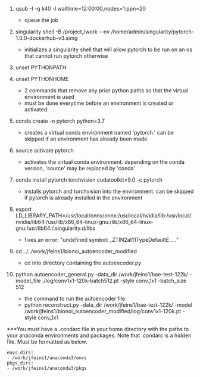 1. qsub -I -q k40 -l walltime=12:00:00,nodes=1:ppn=20
    * queue the job

2. singularity shell -B /project,/work --nv /home/admin/singularity/pytorch-1.0.0-dockerhub-v3.simg
    * initializes a singularity shell that will allow pytorch to be run on an os that cannot run pytorch otherwise

3. unset PYTHONPATH
4. unset PYTHONHOME
    * 2 commands that remove any prior python paths so that the virtual environment is used
    * must be done everytime before an environment is created or activated

5. conda create -n pytorch python=3.7
    * creates a virtual conda environment named 'pytorch.' can be skipped if an environment has already been made

6. source activate pytorch
    * activates the virtual conda environment. depending on the conda version, 'source' may be replaced by 'conda'

7. conda install pytorch torchvision cudatoolkit=9.0 -c pytorch
    * installs pytorch and torchvision into the environment. can be skipped if pytorch is already installed in the environment

8. export LD_LIBRARY_PATH=/usr/local/onnx/onnx:/usr/local/nvidia/lib:/usr/local/nvidia/lib64:/usr/lib/x86_64-linux-gnu:/lib/x86_64-linux-gnu:/usr/lib64:/.singularity.d/libs
    * fixes an error: "undefined symbol: _ZTIN2at11TypeDefaultE....."

9. cd ../../work/jfeins1/bionoi_autoencoder_modified
    * cd into directory containing the autoencoder.py

10. python autoencoder_general.py -data_dir /work/jfeins1/bae-test-122k/ -model_file ./log/conv1x1-120k-batch512.pt -style conv_1x1 -batch_size 512
    * the command to run the autoencoder file. 
    * python reconstruct.py -data_dir /work/jfeins1/bae-test-122k/ -model /work/jfeins1/bionoi_autoencoder_modified/log/conv1x1-120k.pt -style conv_1x1
    
***You must have a .condarc file in your home directory with the paths to your anaconda environments and packages.  Note that .condarc is a hidden file. Must be formatted as below.
```
envs_dirs:
- /work/jfeins1/anaconda3/envs
pkgs_dirs:
- /work/jfeins1/anaconda3/pkgs 
```